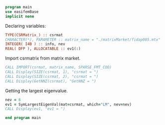 ```fortran
program main
use easifemBase
implicit none
```

Declaring variables:

```fortran
TYPE(CSRMatrix_) :: csrmat
CHARACTER(*), PARAMETER :: matrix_name = "./matrixMarket/fidap005.mtx"
INTEGER( I4B ) :: info, nev
REAL( DFP ), ALLOCATABLE :: ev1(:)
```

Import csrmatrix from matrix market.

```fortran
CALL IMPORT(csrmat, matrix_name, SPARSE_FMT_COO)
CALL Display(SIZE(csrmat, 1), "csrmat = ")
CALL Display(SIZE(csrmat, 2), "csrmat = ")
CALL Display(GetNNZ(csrmat), "GetNNZ = ")
```

Getting the largest eigenvalue.

```fortran
nev = 6
ev1 = SymLargestEigenVal(mat=csrmat, which="LM", nev=nev)
CALL Display(ev1, "ev1 = ")
```

```fortran
end program main
```
